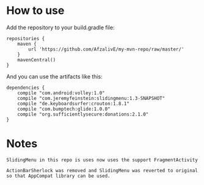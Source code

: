 How to use
==========

Add the repository to your build.gradle file:

    repositories {
        maven {
            url 'https://github.com/AfzalivE/my-mvn-repo/raw/master/'
        }
        mavenCentral()
    }

And you can use the artifacts like this:

    dependencies {
        compile "com.android:volley:1.0"
        compile "com.jeremyfeinstein:slidingmenu:1.3-SNAPSHOT"
        compile "de.keyboardsurfer:crouton:1.8.1"
        compile "com.bumptech:glide:1.0.0"
        compile "org.sufficientlysecure:donations:2.1.0"
    }

Notes
======
    SlidingMenu in this repo is uses now uses the support FragmentActivity

    ActionBarSherlock was removed and SlidingMenu was reverted to original so that AppCompat library can be used.
